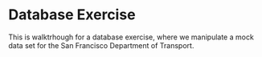 # Database Exercise
This is walktrhough for a database exercise, where we manipulate a mock data set for the San Francisco Department of Transport.